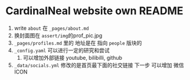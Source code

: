 # CardinalNeal website own README



1. write `about` 在 `_pages/about.md`
2. 换封面图在 `assert/img`的prof_pic.jpg
3. `_pages/profiles.md` 里的 地址是在 指向 `people` 版块的
4. `_config.yaml` 可以进行一定的研究和尝试
    1) 可以增加外部链接 youtube, bilibilli, github
5. `_data/socials.yml` 修改的是首页最下面的社交链接
    下一步 可以增加 微信ICON 